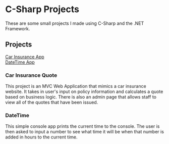 # C-Sharp Projects
These are some small projects I made using C-Sharp and the .NET Framework.
## Projects
[Car Insurance App](https://github.com/clutchmandd/C-Sharp-Projects/tree/main/CarInsurance)
<br>[DateTime App](https://github.com/clutchmandd/C-Sharp-Projects/tree/main/DateTimeApp)
### Car Insurance Quote
This project is an MVC Web Application that mimics a car insurance website. It takes in user's input on policy information and calculates a quote based on business logic. There is also an admin page that allows staff to view all of the quotes that have been issued.
### DateTime
This simple console app prints the current time to the console. The user is then asked to input a number to see what time it will be when that number is added in hours to the current time.
